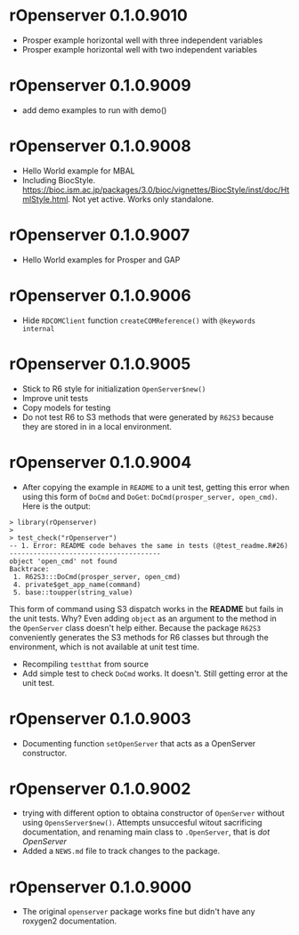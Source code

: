 # rOpenserver 0.1.0.9010
* Prosper example horizontal well with three independent variables
* Prosper example horizontal well with two independent variables

# rOpenserver 0.1.0.9009
* add demo examples to run with demo()

# rOpenserver 0.1.0.9008
* Hello World example for MBAL
* Including BiocStyle. https://bioc.ism.ac.jp/packages/3.0/bioc/vignettes/BiocStyle/inst/doc/HtmlStyle.html. Not yet active. Works only standalone.

# rOpenserver 0.1.0.9007
* Hello World examples for Prosper and GAP

# rOpenserver 0.1.0.9006
* Hide `RDCOMClient` function `createCOMReference()` with `@keywords internal`

# rOpenserver 0.1.0.9005
* Stick to R6 style for initialization `OpenServer$new()`
* Improve unit tests
* Copy models for testing
* Do not test R6 to S3 methods that were generated by `R62S3` because they are stored in in a local environment.


# rOpenserver 0.1.0.9004
* After copying the example in `README` to a unit test, getting this error when using this form of `DoCmd` and `DoGet`: `DoCmd(prosper_server, open_cmd)`.
Here is the output:

```
> library(rOpenserver)
> 
> test_check("rOpenserver")
-- 1. Error: README code behaves the same in tests (@test_readme.R#26)  --------------------------------------
object 'open_cmd' not found
Backtrace:
 1. R62S3:::DoCmd(prosper_server, open_cmd)
 4. private$get_app_name(command)
 5. base::toupper(string_value)
```

This form of command using S3 dispatch works in the **README** but fails in the unit tests. Why? Even adding `object` as an argument to the method in the `OpenServer` class doesn't help either. Because the package `R62S3` conveniently generates the S3 methods for R6 classes but through the environment, which is not available at unit test time.

* Recompiling `testthat` from source
* Add simple test to check `DoCmd` works. It doesn't. Still getting error at the unit test.

# rOpenserver 0.1.0.9003

* Documenting function `setOpenServer` that acts as a OpenServer constructor. 


# rOpenserver 0.1.0.9002
* trying with different option to obtaina constructor of `OpenServer` without using `OpensServer$new()`. Attempts unsuccesful witout sacrificing documentation, and renaming main class to `.OpenServer`, that is *dot OpenServer*
* Added a `NEWS.md` file to track changes to the package.


# rOpenserver 0.1.0.9000
* The original `openserver` package works fine but didn't have any roxygen2 documentation.
